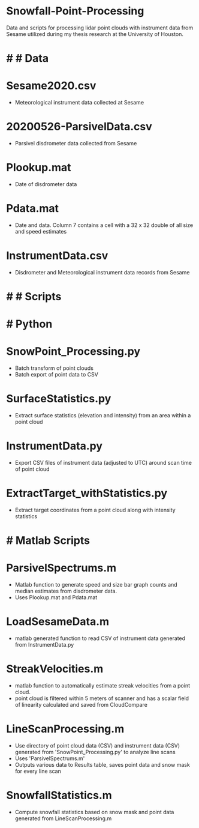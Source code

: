 # Snowfall-Point-Processing
Data and scripts for processing lidar point clouds with instrument data from Sesame utilized during my thesis research at the University of Houston.

# # # Data

# Sesame2020.csv
- Meteorological instrument data collected at Sesame

# 20200526-ParsivelData.csv
- Parsivel disdrometer data collected from Sesame

# Plookup.mat
- Date of disdrometer data

# Pdata.mat
- Date and data. Column 7 contains a cell with a 32 x 32 double of all size and speed estimates

# InstrumentData.csv
- Disdrometer and Meteorological instrument data records from Sesame



# # # Scripts

# # Python

# SnowPoint_Processing.py
- Batch transform of point clouds
- Batch export of point data to CSV

# SurfaceStatistics.py
- Extract surface statistics (elevation and intensity) from an area within a point cloud

# InstrumentData.py
- Export CSV files of instrument data (adjusted to UTC) around scan time of point cloud

# ExtractTarget_withStatistics.py
- Extract target coordinates from a point cloud along with intensity statistics



# # Matlab Scripts

# ParsivelSpectrums.m
- Matlab function to generate speed and size bar graph counts and median estimates from disdrometer data. 
- Uses Plookup.mat and Pdata.mat 

# LoadSesameData.m
- matlab generated function to read CSV of instrument data generated from InstrumentData.py

# StreakVelocities.m
- matlab function to automatically estimate streak velocities from a point cloud.
- point cloud is filtered within 5 meters of scanner and has a scalar field of linearity calculated and saved from CloudCompare

# LineScanProcessing.m
- Use directory of point cloud data (CSV) and instrument data (CSV) generated from 'SnowPoint_Processing.py' to analyze line scans
- Uses 'ParsivelSpectrums.m'
- Outputs various data to Results table, saves point data and snow mask for every line scan

# SnowfallStatistics.m
- Compute snowfall statistics based on snow mask and point data generated from LineScanProcessing.m
